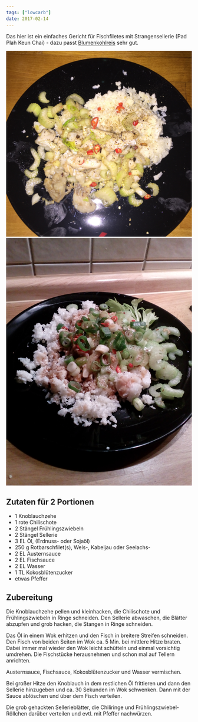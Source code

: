 ```yaml
---
tags: ["lowcarb"]
date: 2017-02-14
---
```


Das hier ist ein einfaches Gericht für Fischfiletes mit Strangensellerie (Pad Plah Keun Chai) - dazu passt [Blumenkohlreis](../beilagen/Blumenkohlreis.html) sehr gut.

![](../uploads/gebratenes-fischfilet-mit-stangensellerie.jpg)
![](../uploads/gebratenes-fischfilet-mit-stangensellerie-2.jpg)

## Zutaten für 2 Portionen
- 1 		Knoblauchzehe
- 1 		rote Chilischote
- 2   		Stängel Frühlingszwiebeln
- 2 		Stängel Sellerie
- 3 EL 		Öl, (Erdnuss- oder Sojaöl)
- 250 g 	Rotbarschfilet(s), Wels-, Kabeljau oder Seelachs-
- 2 EL 		Austernsauce
- 2 EL 		Fischsauce
- 2 EL 		Wasser
- 1 TL 		Kokosblütenzucker
-  etwas Pfeffer

## Zubereitung

Die Knoblauchzehe pellen und kleinhacken, die Chilischote und Frühlingszwiebeln in Ringe schneiden. Den Sellerie abwaschen, die Blätter abzupfen und grob hacken, die Stangen in Ringe schneiden.

Das Öl in einem Wok erhitzen und den Fisch in breitere Streifen schneiden. Den Fisch von beiden Seiten im Wok ca. 5 Min. bei mittlere Hitze braten. Dabei immer mal wieder den Wok leicht schütteln und einmal vorsichtig umdrehen. Die Fischstücke herausnehmen und schon mal auf Tellern anrichten.

Austernsauce, Fischsauce, Kokosblütenzucker und Wasser vermischen.

Bei großer Hitze den Knoblauch in dem restlichen Öl frittieren und dann den Sellerie hinzugeben und ca. 30 Sekunden im Wok schwenken. Dann mit der Sauce ablöschen und über dem Fisch verteilen.

Die grob gehackten Sellerieblätter, die Chiliringe und Frühlingszwiebel-Röllchen darüber verteilen und evtl. mit Pfeffer nachwürzen.
